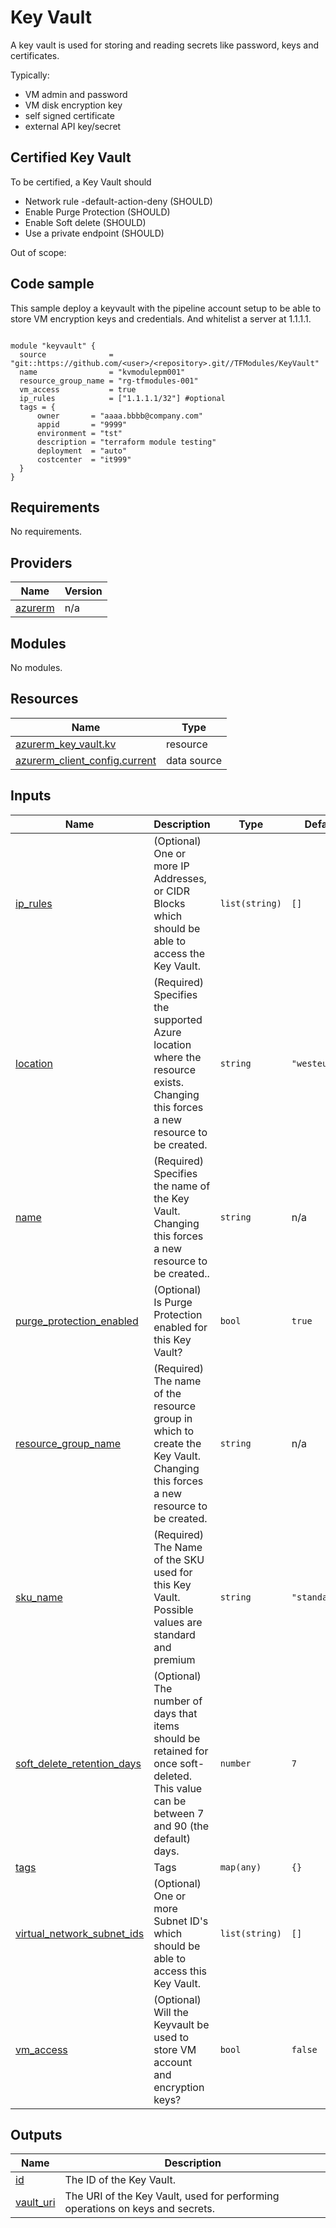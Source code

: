 
# Key Vault

A key vault is used for storing and reading secrets like password, keys and certificates.

Typically:

- VM admin and password
- VM disk encryption key
- self signed certificate
- external API key/secret

## Certified Key Vault

To be certified, a Key Vault should

- Network rule -default-action-deny (SHOULD)
- Enable Purge Protection	(SHOULD)
- Enable Soft delete	(SHOULD)
- Use a private endpoint (SHOULD)

Out of scope:

## Code sample

This sample deploy a keyvault with the pipeline account setup to be able to store VM encryption keys and credentials. And whitelist a server at 1.1.1.1.

```hcl

module "keyvault" {
  source              = "git::https://github.com/<user>/<repository>.git//TFModules/KeyVault"
  name                = "kvmodulepm001"
  resource_group_name = "rg-tfmodules-001"
  vm_access           = true
  ip_rules            = ["1.1.1.1/32"] #optional
  tags = {
      owner       = "aaaa.bbbb@company.com"
      appid       = "9999"
      environment = "tst"
      description = "terraform module testing"
      deployment  = "auto"
      costcenter  = "it999"
  }
}
```

## Requirements

No requirements.

## Providers

| Name | Version |
|------|---------|
| <a name="provider_azurerm"></a> [azurerm](#provider\_azurerm) | n/a |

## Modules

No modules.

## Resources

| Name | Type |
|------|------|
| [azurerm_key_vault.kv](https://registry.terraform.io/providers/hashicorp/azurerm/latest/docs/resources/key_vault) | resource |
| [azurerm_client_config.current](https://registry.terraform.io/providers/hashicorp/azurerm/latest/docs/data-sources/client_config) | data source |

## Inputs

| Name | Description | Type | Default | Required |
|------|-------------|------|---------|:--------:|
| <a name="input_ip_rules"></a> [ip\_rules](#input\_ip\_rules) | (Optional) One or more IP Addresses, or CIDR Blocks which should be able to access the Key Vault. | `list(string)` | `[]` | no |
| <a name="input_location"></a> [location](#input\_location) | (Required) Specifies the supported Azure location where the resource exists. Changing this forces a new resource to be created. | `string` | `"westeurope"` | no |
| <a name="input_name"></a> [name](#input\_name) | (Required) Specifies the name of the Key Vault. Changing this forces a new resource to be created.. | `string` | n/a | yes |
| <a name="input_purge_protection_enabled"></a> [purge\_protection\_enabled](#input\_purge\_protection\_enabled) | (Optional) Is Purge Protection enabled for this Key Vault? | `bool` | `true` | no |
| <a name="input_resource_group_name"></a> [resource\_group\_name](#input\_resource\_group\_name) | (Required) The name of the resource group in which to create the Key Vault. Changing this forces a new resource to be created. | `string` | n/a | yes |
| <a name="input_sku_name"></a> [sku\_name](#input\_sku\_name) | (Required) The Name of the SKU used for this Key Vault. Possible values are standard and premium | `string` | `"standard"` | no |
| <a name="input_soft_delete_retention_days"></a> [soft\_delete\_retention\_days](#input\_soft\_delete\_retention\_days) | (Optional) The number of days that items should be retained for once soft-deleted. This value can be between 7 and 90 (the default) days. | `number` | `7` | no |
| <a name="input_tags"></a> [tags](#input\_tags) | Tags | `map(any)` | `{}` | no |
| <a name="input_virtual_network_subnet_ids"></a> [virtual\_network\_subnet\_ids](#input\_virtual\_network\_subnet\_ids) | (Optional) One or more Subnet ID's which should be able to access this Key Vault. | `list(string)` | `[]` | no |
| <a name="input_vm_access"></a> [vm\_access](#input\_vm\_access) | (Optional) Will the Keyvault be used to store VM account and encryption keys? | `bool` | `false` | no |

## Outputs

| Name | Description |
|------|-------------|
| <a name="output_id"></a> [id](#output\_id) | The ID of the Key Vault. |
| <a name="output_vault_uri"></a> [vault\_uri](#output\_vault\_uri) | The URI of the Key Vault, used for performing operations on keys and secrets. |
